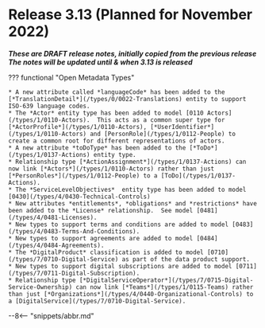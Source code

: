<!-- SPDX-License-Identifier: CC-BY-4.0 -->
<!-- Copyright Contributors to the Egeria project. -->

# Release 3.13 (Planned for November 2022)

_**These are DRAFT release notes, initially copied from the previous release
The notes will be updated until & when 3.13 is released**_

??? functional "Open Metadata Types"

    * A new attribute called *languageCode* has been added to the [*TranslationDetail*](/types/0/0022-Translations) entity to support ISO-639 language codes.
    * The *Actor* entity type has been added to model [0110 Actors](/types/1/0110-Actors).  This acts as a common super type for [*ActorProfile*](/types/1/0110-Actors), [*UserIdentifier*](/types/1/0110-Actors) and [PersonRole](/types/1/0112-People) to create a common root for different representations of actors.
    * A new attribute *toDoType* has been added to the [*ToDo*](/types/1/0137-Actions) entity type.
    * Relationship type [*ActionAssignment*](/types/1/0137-Actions) can now link [*Actors*](/types/1/0110-Actors) rather than just [*PersonRoles*](/types/1/0112-People) to a [ToDo](/types/1/0137-Actions).
    * The *ServiceLevelObjectives*  entity type has been added to model [0430](/types/4/0430-Technical-Controls)
    * New attributes *entitlements*, *obligations* and *restrictions* have been added to the *License* relationship.  See model [0481](/types/4/0481-Licenses).
    * New types to support terms and conditions are added to model [0483](/types/4/0483-Terms-And-Conditions).
    * New types to support agreements are added to model [0484](/types/4/0484-Agreements).
    * The *DigitalProduct* classification is added to model [0710](/types/7/0710-Digital-Service) as part of the data product support.
    * New types to support digital subscriptions are added to model [0711](/types/7/0711-Digital-Subscription).
    * Relationship type [*DigitalServiceOperator*](/types/7/0715-Digital-Service-Ownership) can now link [*Teams*](/types/1/0115-Teams) rather than just [*Organizations*](/types/4/0440-Organizational-Controls) to a [DigitalService](/types/7/0710-Digital-Service).

--8<-- "snippets/abbr.md"
